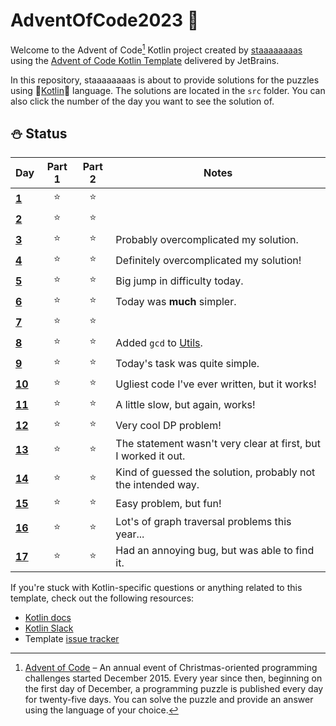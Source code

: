 # AdventOfCode2023 🎄

Welcome to the Advent of Code[^aoc] Kotlin project created by [staaaaaaaas][github] using the [Advent of Code Kotlin Template][template] delivered by JetBrains.

In this repository, staaaaaaaas is about to provide solutions for the puzzles using 🥶[Kotlin][kotlin]🥶 language.
The solutions are located in the `src` folder. You can also click the number of the day you want to see the solution of. 

## ⛄ Status 

| Day                    | Part 1 | Part 2 | Notes                                                          |
|------------------------|:------:|:------:|----------------------------------------------------------------|
| [**1**](src/Day01.kt)  |   ⭐    |   ⭐    |                                                                |
| [**2**](src/Day02.kt)  |   ⭐    |   ⭐    |                                                                |
| [**3**](src/Day03.kt)  |   ⭐    |   ⭐    | Probably overcomplicated my solution.                          |
| [**4**](src/Day04.kt)  |   ⭐    |   ⭐    | Definitely overcomplicated my solution!                        |
| [**5**](src/Day05.kt)  |   ⭐    |   ⭐    | Big jump in difficulty today.                                  |
| [**6**](src/Day06.kt)  |   ⭐    |   ⭐    | Today was **much** simpler.                                    |
| [**7**](src/Day07.kt)  |   ⭐    |   ⭐    |                                                                |
| [**8**](src/Day08.kt)  |   ⭐    |   ⭐    | Added `gcd` to [Utils](src/Utils.kt).                          |
| [**9**](src/Day09.kt)  |   ⭐    |   ⭐    | Today's task was quite simple.                                 |
| [**10**](src/Day10.kt) |   ⭐    |   ⭐    | Ugliest code I've ever written, but it works!                  |
| [**11**](src/Day11.kt) |   ⭐    |   ⭐    | A little slow, but again, works!                               |
| [**12**](src/Day12.kt) |   ⭐    |   ⭐    | Very cool DP problem!                                          |
| [**13**](src/Day13.kt) |   ⭐    |   ⭐    | The statement wasn't very clear at first, but I worked it out. |
| [**14**](src/Day14.kt) |   ⭐    |   ⭐    | Kind of guessed the solution, probably not the intended way.   |
| [**15**](src/Day15.kt) |   ⭐    |   ⭐    | Easy problem, but fun!                                         |
| [**16**](src/Day16.kt) |   ⭐    |   ⭐    | Lot's of graph traversal problems this year...                 |
| [**17**](src/Day17.kt) |   ⭐    |   ⭐    | Had an annoying bug, but was able to find it.                  |



If you're stuck with Kotlin-specific questions or anything related to this template, check out the following resources:

- [Kotlin docs][docs]
- [Kotlin Slack][slack]
- Template [issue tracker][issues]


[^aoc]:
    [Advent of Code][aoc] – An annual event of Christmas-oriented programming challenges started December 2015.
    Every year since then, beginning on the first day of December, a programming puzzle is published every day for twenty-five days.
    You can solve the puzzle and provide an answer using the language of your choice.

[aoc]: https://adventofcode.com
[docs]: https://kotlinlang.org/docs/home.html
[github]: https://github.com/staaaaaaaas
[issues]: https://github.com/kotlin-hands-on/advent-of-code-kotlin-template/issues
[kotlin]: https://kotlinlang.org
[slack]: https://surveys.jetbrains.com/s3/kotlin-slack-sign-up
[template]: https://github.com/kotlin-hands-on/advent-of-code-kotlin-template
